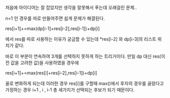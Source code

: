 처음에 아이디어는 잘 잡았지만 생각을 잘못해서 푸는데 오래걸린 문제..

n=1 인 경우를 따로 만들어주면 쉽게 문제가 해결된다.

res[i+1]+=max(dp[i-1]+res[i-2],res[i-1])+dp[i]

에서 res를 따로 사용하는 이유가 궁금할 수 있는데
\*res[i-2] 와 dp[i-3]의 리스트 위치가 같다.

바로 이 부분이 연속하여 3개를 선택하지 못하게 하는 트리거이다. 만일 dp 대신 res(이전 값을 고려한 값)을 사용하였을 경우에

res[i+1]+=max(res[i]+res[i-2],res[i-1])+dp[i]

꼴로 변화하게 되는데 이러한 경우 res[i]를 구할때 max()에서 후자의 경우를 골랐다고 가정하는 경우 i+1 , i , i-1 총 세가지가 선택되는 후보가 되기 때문이다.

